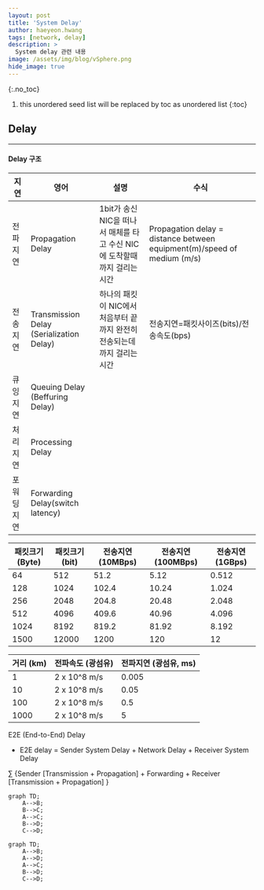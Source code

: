 ```yaml
---
layout: post
title: 'System Delay' 
author: haeyeon.hwang
tags: [network, delay]
description: >
  System delay 관련 내용 
image: /assets/img/blog/vSphere.png
hide_image: true
---
```


{:.no_toc}
1. this unordered seed list will be replaced by toc as unordered list
{:toc}

## **Delay**

---

#### **Delay 구조**

지연|영어|설명|수식
---|---|---|---
전파지연|Propagation Delay|1bit가 송신 NIC을 떠나서 매체를 타고 수신 NIC에 도착할때까지 걸리는 시간|Propagation delay = distance between equipment(m)/speed of medium (m/s)
전송지연|Transmission Delay (Serialization Delay)|하나의 패킷이 NIC에서 처음부터 끝까지 완전히 전송되는데까지 걸리는 시간|전송지연=패킷사이즈(bits)/전송속도(bps)
큐잉지연|Queuing Delay (Beffuring Delay)||
처리지연|Processing Delay||
포워딩지연|Forwarding Delay(switch latency)||


패킷크기 (Byte)|패킷크기 (bit)|전송지연 (10MBps)|전송지연 (100MBps)|전송지연 (1GBps)
---|---|---|---|---
64|512|51.2|5.12|0.512
128|1024|102.4|10.24|1.024
256|2048|204.8|20.48|2.048
512|4096|409.6|40.96|4.096
1024|8192|819.2|81.92|8.192
1500|12000|1200|120|12

거리 (km)|전파속도 (광섬유)|전파지연 (광섬유, ms)
---|---|---
1   |2 x 10^8 m/s|0.005
10  |2 x 10^8 m/s|0.05 
100 |2 x 10^8 m/s|0.5  
1000|2 x 10^8 m/s|5    

E2E (End-to-End) Delay
- E2E delay = Sender System Delay + Network Delay + Receiver System Delay



$\sum$ {Sender [Transmission + Propagation] + Forwarding + Receiver [Transmission + Propagation] }


```mermaid
graph TD;
    A-->B;
    B-->C;
    A-->C;
    B-->D;
    C-->D;
```  

```mermaid
graph TD;
    A-->B;
    A-->D;
    A-->C;
    B-->D;
    C-->D;
```  
